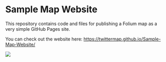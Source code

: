 # Sample Map Website

This repository contains code and files for publishing a Folium map as a very simple GitHub Pages site.

You can check out the website here: https://twittermap.github.io/Sample-Map-Website/

![](sample-map-website-diagram.png)
